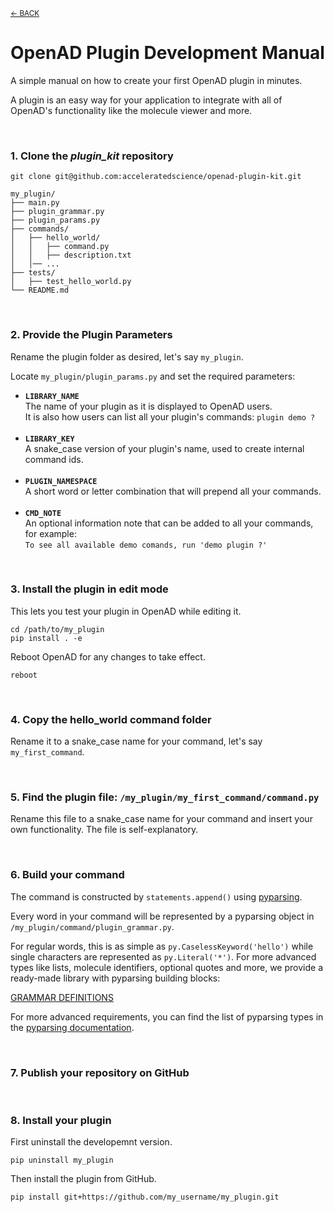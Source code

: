 <sub>[&larr; BACK](./README.md#openad)</sub>

# OpenAD Plugin Development Manual

A simple manual on how to create your first OpenAD plugin in minutes.

A plugin is an easy way for your application to integrate with all of OpenAD's functionality like the molecule viewer and more.

<br>

### 1. Clone the _plugin_kit_ repository

    git clone git@github.com:acceleratedscience/openad-plugin-kit.git
    
```plaintext
my_plugin/
├── main.py
├── plugin_grammar.py
├── plugin_params.py
├── commands/
│   ├── hello_world/
│   │   ├── command.py
│   │   ├── description.txt
│   │── ...
├── tests/
│   ├── test_hello_world.py
└── README.md
```


<br>

### 2. Provide the Plugin Parameters
    
Rename the plugin folder as desired, let's say `my_plugin`.

Locate `my_plugin/plugin_params.py` and set the required parameters:

- **`LIBRARY_NAME`**<br>
    The name of your plugin as it is displayed to OpenAD users.<br>
    It is also how users can list all your plugin's commands: `plugin demo ?`<br>
    <br>
- **`LIBRARY_KEY`**<br>
    A snake_case version of your plugin's name, used to create internal command ids.<br>
    <br>
- **`PLUGIN_NAMESPACE`**<br>
    A short word or letter combination that will prepend all your commands.<br>
    <br>
- **`CMD_NOTE`**<br>
    An optional information note that can be added to all your commands, for example:<br>
    `To see all available demo comands, run 'demo plugin ?'`

<br>

### 3. Install the plugin in edit mode
    
This lets you test your plugin in OpenAD while editing it.

    cd /path/to/my_plugin
    pip install . -e

Reboot OpenAD for any changes to take effect.

    reboot

<br>

### 4. Copy the hello_world command folder

Rename it to a snake_case name for your command, let's say `my_first_command`.

<br>

### 5. Find the plugin file: `/my_plugin/my_first_command/command.py`

Rename this file to a snake_case name for your command and insert your own functionality. The file is self-explanatory.

<br>

### 6. Build your command
   
The command is constructed by `statements.append()` using [pyparsing](https://github.com/pyparsing/pyparsing/).

Every word in your command will be represented by a pyparsing object in `/my_plugin/command/plugin_grammar.py`.

For regular words, this is as simple as `py.CaselessKeyword('hello')` while single characters are represented as `py.Literal('*')`. For more advanced types like lists, molecule identifiers, optional quotes and more, we provide a ready-made library with pyparsing building blocks:

[GRAMMAR DEFINITIONS](https://github.com/acceleratedscience/open-ad-toolkit/tree/main/openad/core/grammar_def.py) 

For more advanced requirements, you can find the list of pyparsing types in the [pyparsing documentation](https://pyparsing-docs.readthedocs.io/en/latest/pyparsing.html).

<br>

### 7. Publish your repository on GitHub

<br>

### 8. Install your plugin
    
First uninstall the developemnt version.

    pip uninstall my_plugin

Then install the plugin from GitHub.

    pip install git+https://github.com/my_username/my_plugin.git
